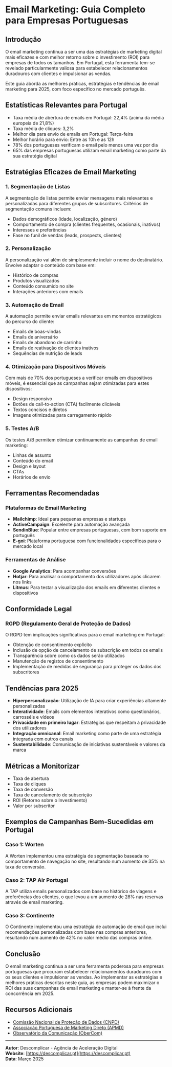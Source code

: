 # Email Marketing: Guia Completo para Empresas Portuguesas

## Introdução

O email marketing continua a ser uma das estratégias de marketing digital mais eficazes e com melhor retorno sobre o investimento (ROI) para empresas de todos os tamanhos. Em Portugal, esta ferramenta tem-se revelado particularmente valiosa para estabelecer relacionamentos duradouros com clientes e impulsionar as vendas.

Este guia aborda as melhores práticas, estratégias e tendências de email marketing para 2025, com foco específico no mercado português.

## Estatísticas Relevantes para Portugal

- Taxa média de abertura de emails em Portugal: 22,4% (acima da média europeia de 21,8%)
- Taxa média de cliques: 3,2%
- Melhor dia para envio de emails em Portugal: Terça-feira
- Melhor horário para envio: Entre as 10h e as 12h
- 78% dos portugueses verificam o email pelo menos uma vez por dia
- 65% das empresas portuguesas utilizam email marketing como parte da sua estratégia digital

## Estratégias Eficazes de Email Marketing

### 1. Segmentação de Listas

A segmentação de listas permite enviar mensagens mais relevantes e personalizadas para diferentes grupos de subscritores. Critérios de segmentação comuns incluem:

- Dados demográficos (idade, localização, género)
- Comportamento de compra (clientes frequentes, ocasionais, inativos)
- Interesses e preferências
- Fase no funil de vendas (leads, prospects, clientes)

### 2. Personalização

A personalização vai além de simplesmente incluir o nome do destinatário. Envolve adaptar o conteúdo com base em:

- Histórico de compras
- Produtos visualizados
- Conteúdo consumido no site
- Interações anteriores com emails

### 3. Automação de Email

A automação permite enviar emails relevantes em momentos estratégicos do percurso do cliente:

- Emails de boas-vindas
- Emails de aniversário
- Emails de abandono de carrinho
- Emails de reativação de clientes inativos
- Sequências de nutrição de leads

### 4. Otimização para Dispositivos Móveis

Com mais de 70% dos portugueses a verificar emails em dispositivos móveis, é essencial que as campanhas sejam otimizadas para estes dispositivos:

- Design responsivo
- Botões de call-to-action (CTA) facilmente clicáveis
- Textos concisos e diretos
- Imagens otimizadas para carregamento rápido

### 5. Testes A/B

Os testes A/B permitem otimizar continuamente as campanhas de email marketing:

- Linhas de assunto
- Conteúdo do email
- Design e layout
- CTAs
- Horários de envio

## Ferramentas Recomendadas

### Plataformas de Email Marketing

- **Mailchimp**: Ideal para pequenas empresas e startups
- **ActiveCampaign**: Excelente para automação avançada
- **SendinBlue**: Popular entre empresas portuguesas, com bom suporte em português
- **E-goi**: Plataforma portuguesa com funcionalidades específicas para o mercado local

### Ferramentas de Análise

- **Google Analytics**: Para acompanhar conversões
- **Hotjar**: Para analisar o comportamento dos utilizadores após clicarem nos links
- **Litmus**: Para testar a visualização dos emails em diferentes clientes e dispositivos

## Conformidade Legal

### RGPD (Regulamento Geral de Proteção de Dados)

O RGPD tem implicações significativas para o email marketing em Portugal:

- Obtenção de consentimento explícito
- Inclusão de opção de cancelamento de subscrição em todos os emails
- Transparência sobre como os dados serão utilizados
- Manutenção de registos de consentimento
- Implementação de medidas de segurança para proteger os dados dos subscritores

## Tendências para 2025

- **Hiperpersonalização**: Utilização de IA para criar experiências altamente personalizadas
- **Interatividade**: Emails com elementos interativos como questionários, carrosséis e vídeos
- **Privacidade em primeiro lugar**: Estratégias que respeitam a privacidade dos utilizadores
- **Integração omnicanal**: Email marketing como parte de uma estratégia integrada com outros canais
- **Sustentabilidade**: Comunicação de iniciativas sustentáveis e valores da marca

## Métricas a Monitorizar

- Taxa de abertura
- Taxa de cliques
- Taxa de conversão
- Taxa de cancelamento de subscrição
- ROI (Retorno sobre o Investimento)
- Valor por subscritor

## Exemplos de Campanhas Bem-Sucedidas em Portugal

### Caso 1: Worten

A Worten implementou uma estratégia de segmentação baseada no comportamento de navegação no site, resultando num aumento de 35% na taxa de conversão.

### Caso 2: TAP Air Portugal

A TAP utiliza emails personalizados com base no histórico de viagens e preferências dos clientes, o que levou a um aumento de 28% nas reservas através de email marketing.

### Caso 3: Continente

O Continente implementou uma estratégia de automação de email que inclui recomendações personalizadas com base nas compras anteriores, resultando num aumento de 42% no valor médio das compras online.

## Conclusão

O email marketing continua a ser uma ferramenta poderosa para empresas portuguesas que procuram estabelecer relacionamentos duradouros com os seus clientes e impulsionar as vendas. Ao implementar as estratégias e melhores práticas descritas neste guia, as empresas podem maximizar o ROI das suas campanhas de email marketing e manter-se à frente da concorrência em 2025.

## Recursos Adicionais

- [Comissão Nacional de Proteção de Dados (CNPD)](https://www.cnpd.pt/)
- [Associação Portuguesa de Marketing Direto (APMD)](https://www.apmd.pt/)
- [Observatório da Comunicação (OberCom)](https://obercom.pt/)

---

**Autor**: Descomplicar - Agência de Aceleração Digital  
**Website**: [https://descomplicar.pt](https://descomplicar.pt)  
**Data**: Março 2025 